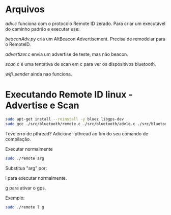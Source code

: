 # Arquivos

*adv.c* funciona com o protocolo Remote ID zerado. Para criar um executável do caminho padrão e executar use:

*beaconAdv.py* cria um AltBeacon Advertisement. Precisa de remodelar para o RemoteID.

*advertizer.c* envia um advertise de teste, mas não beacon.

*scan.c* é uma tentativa de scan em c para ver os dispositivos bluetooth.

*wifi_sender* ainda nao funciona.

# Executando Remote ID linux - Advertise e Scan

```bash
sudo apt-get install --reinstall -y bluez libgps-dev
sudo gcc ./src/bluetooth/remote.c ./src/bluetooth/advle.c ./src/bluetooth/scan.c $(pkg-config --libs --cflags bluez libgps) -lm -pthread -o remote
```
Teve erro de pthread? Adicione -pthread ao fim do seu comando de compilação.

Executar normalmente

```bash
sudo ./remote arg
```

Substitua "arg" por:

l para executar normalmente.

g para ativar o gps.

Exemplo: 

```bash
sudo ./remote l g
```

